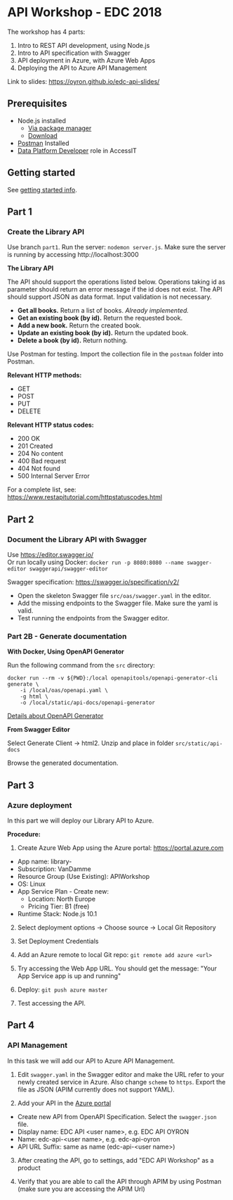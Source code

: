 # API Workshop - EDC 2018

The workshop has 4 parts:
1. Intro to REST API development, using Node.js
2. Intro to API specification with Swagger
3. API deployment in Azure, with Azure Web Apps
4. Deploying the API to Azure API Management

Link to slides: https://oyron.github.io/edc-api-slides/

## Prerequisites

- Node.js installed
    - [Via package manager](https://nodejs.org/en/download/package-manager)
    - [Download](https://nodejs.org/en/download/)
- [Postman](https://www.getpostman.com/) Installed
- [Data Platform Developer](https://accessit.statoil.no/Search/Search?term=data+platform+developer) role in AccessIT

## Getting started
See [getting started info](https://github.com/oyron/edc-api/blob/master/gettingStarted.md).

## Part 1

### Create the Library API

Use branch `part1`. Run the server: `nodemon server.js`.
Make sure the server is running by accessing http://localhost:3000

**The Library API**

The API should support the operations listed below. Operations taking id as parameter should return an error message
if the id does not exist. The API should support JSON as data format. Input validation is not necessary. 
- **Get all books.** Return a list of books. *Already implemented.*
- **Get an existing book (by id).** Return the requested book.
- **Add a new book.** Return the created book.
- **Update an existing book (by id).** Return the updated book.
- **Delete a book (by id).** Return nothing.

Use Postman for testing. Import the collection file in the `postman` folder into Postman. 

**Relevant HTTP methods:**
- GET
- POST
- PUT
- DELETE

**Relevant HTTP status codes:**
- 200 OK
- 201 Created
- 204 No content
- 400 Bad request
- 404 Not found
- 500 Internal Server Error

For a complete list, see: https://www.restapitutorial.com/httpstatuscodes.html

## Part 2

### Document the Library API with Swagger

Use https://editor.swagger.io/<br>
Or run locally using Docker: `docker run -p 8080:8080 --name swagger-editor swaggerapi/swagger-editor`

Swagger specification: https://swagger.io/specification/v2/

- Open the skeleton Swagger file `src/oas/swagger.yaml` in the editor.
- Add the missing endpoints to the Swagger file. Make sure the yaml is valid.
- Test running the endpoints from the Swagger editor.

### Part 2B - Generate documentation

**With Docker, Using OpenAPI Generator**

Run the following command from the `src` directory:

```
docker run --rm -v ${PWD}:/local openapitools/openapi-generator-cli generate \
    -i /local/oas/openapi.yaml \
    -g html \
    -o /local/static/api-docs/openapi-generator
```
[Details about OpenAPI Generator](https://github.com/openapitools/openapi-generator#33---online-openapi-generator)


**From Swagger Editor**

Select Generate Client -> html2. Unzip and place in folder `src/static/api-docs`

Browse the generated documentation.

## Part 3
### Azure deployment

In this part we will deploy our Library API to Azure.

**Procedure:**

1. Create Azure Web App using the Azure portal: https://portal.azure.com
  - App name: library-<user name>
  - Subscription: VanDamme
  - Resource Group (Use Existing): APIWorkshop
  - OS: Linux
  - App Service Plan - Create new:
    - Location: North Europe
    - Pricing Tier: B1 (free)
  - Runtime Stack: Node.js 10.1
  
2. Select deployment options -> Choose source -> Local Git Repository

3. Set Deployment Credentials

4. Add an Azure remote to local Git repo: `git remote add azure <url>`

5. Try accessing the Web App URL. You should get the message: "Your App Service app is up and running"

5. Deploy: `git push azure master`

6. Test accessing the API.

## Part 4
### API Management

In this task we will add our API to Azure API Management.  

1. Edit `swagger.yaml` in the Swagger editor and make the URL refer to your newly created service in Azure. 
Also change `scheme` to `https`. Export the file as JSON (APIM currently does not support YAML).

2. Add your API in the [Azure portal](https://portal.azure.com/#@StatoilSRM.onmicrosoft.com/resource/subscriptions/5f59116d-13e1-4d1a-a272-1cea3a54228c/resourceGroups/IntegrationServices/providers/Microsoft.ApiManagement/service/omniadev/apim-apis)
  - Create new API from OpenAPI Specification. Select the `swagger.json` file.
  - Display name: EDC API \<user name\>, e.g. EDC API OYRON
  - Name: edc-api-\<user name\>, e.g. edc-api-oyron
  - API URL Suffix: same as name (edc-api-\<user name\>)
  
3. After creating the API, go to settings, add "EDC API Workshop" as a product

4. Verify that you are able to call the API through APIM by using Postman (make sure you are accessing the APIM Url) 

